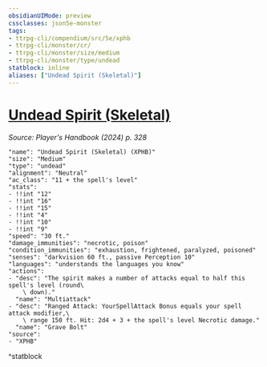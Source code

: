 ```yaml
---
obsidianUIMode: preview
cssclasses: json5e-monster
tags:
- ttrpg-cli/compendium/src/5e/xphb
- ttrpg-cli/monster/cr/
- ttrpg-cli/monster/size/medium
- ttrpg-cli/monster/type/undead
statblock: inline
aliases: ["Undead Spirit (Skeletal)"]
---
```

# [Undead Spirit (Skeletal)](3-Compendium\CLI\bestiary\undead/undead-spirit-skeletal-xphb.md)
*Source: Player's Handbook (2024) p. 328*  

```statblock
"name": "Undead Spirit (Skeletal) (XPHB)"
"size": "Medium"
"type": "undead"
"alignment": "Neutral"
"ac_class": "11 + the spell's level"
"stats":
- !!int "12"
- !!int "16"
- !!int "15"
- !!int "4"
- !!int "10"
- !!int "9"
"speed": "30 ft."
"damage_immunities": "necrotic, poison"
"condition_immunities": "exhaustion, frightened, paralyzed, poisoned"
"senses": "darkvision 60 ft., passive Perception 10"
"languages": "understands the languages you know"
"actions":
- "desc": "The spirit makes a number of attacks equal to half this spell's level (round\
    \ down)."
  "name": "Multiattack"
- "desc": "Ranged Attack: YourSpellAttack Bonus equals your spell attack modifier,\
    \ range 150 ft. Hit: 2d4 + 3 + the spell's level Necrotic damage."
  "name": "Grave Bolt"
"source":
- "XPHB"
```
^statblock